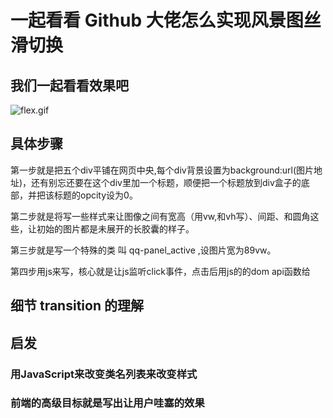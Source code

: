 # 一起看看 Github 大佬怎么实现风景图丝滑切换

## 我们一起看看效果吧

![flex.gif](https://p0-xtjj-private.juejin.cn/tos-cn-i-73owjymdk6/c5bb0fe52513485ea6dfa063d7883227~tplv-73owjymdk6-jj-mark-v1:0:0:0:0:5o6Y6YeR5oqA5pyv56S-5Yy6IEAgWFhVWlpXWg==:q75.awebp?policy=eyJ2bSI6MywidWlkIjoiNDMzNDcwOTcyODYyMzQwMSJ9&rk3s=e9ecf3d6&x-orig-authkey=f32326d3454f2ac7e96d3d06cdbb035152127018&x-orig-expires=1748875784&x-orig-sign=99GTmHkk5KkSfawjz9TnnqsKpqg%3D)





## 具体步骤

第一步就是把五个div平铺在网页中央,每个div背景设置为background:url(图片地址)，还有别忘还要在这个div里加一个标题，顺便把一个标题放到div盒子的底部，并把该标题的opcity设为0。

第二步就是将写一些样式来让图像之间有宽高（用vw,和vh写）、间距、和圆角这些，让初始的图片都是未展开的长胶囊的样子。

第三步就是写一个特殊的类 叫 qq-panel_active ,设图片宽为89vw。

第四步用js来写，核心就是让js监听click事件，点击后用js的的dom api函数给 







## 细节  transition 的理解





## 启发 

### 用JavaScript来改变类名列表来改变样式

### 前端的高级目标就是写出让用户哇塞的效果





